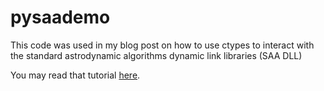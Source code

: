 # pysaademo
This code was used in my blog post on how to use ctypes to interact with the standard astrodynamic algorithms dynamic link libraries (SAA DLL)

You may read that tutorial [here](https://testblog.hardinglabs.com/python-ctypes-to-sgp4.html).
